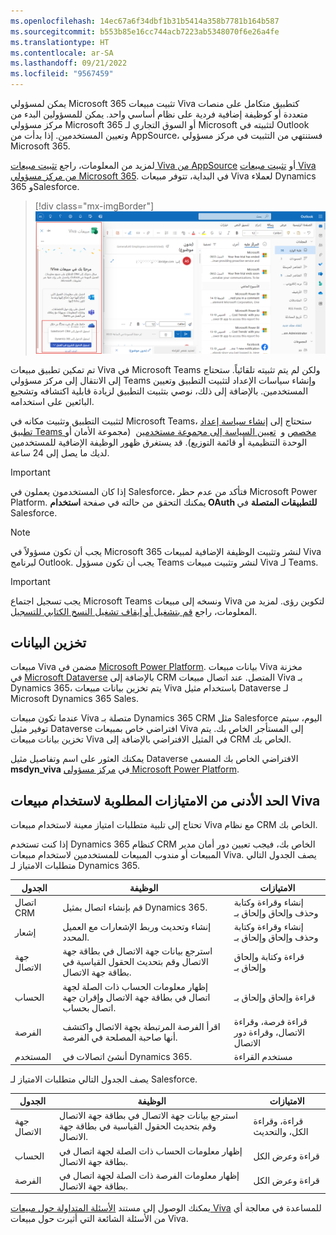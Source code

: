 ```yaml
---
ms.openlocfilehash: 14ec67a6f34dbf1b31b5414a358b7781b164b587
ms.sourcegitcommit: b553b85e16cc744acb7223ab5348070f6e26a4fe
ms.translationtype: HT
ms.contentlocale: ar-SA
ms.lasthandoff: 09/21/2022
ms.locfileid: "9567459"
---
```

يمكن لمسؤولي Microsoft 365 تثبيت مبيعات Viva كتطبيق متكامل على منصات متعددة أو كوظيفة إضافية فردية على نظام أساسي واحد. يمكن للمسؤولين البدء من مركز مسؤولي Microsoft 365 أو السوق التجاري لـ Microsoft لتثبيته في Outlook وتعيين المستخدمين. إذا بدأت من AppSource، فستنتهي من التثبيت في مركز مسؤولي Microsoft 365.

لمزيد من المعلومات، راجع [تثبيت مبيعات Viva من AppSource](/viva/sales/install-viva-sales-individual-add-in-appsource/?azure-portal=true) أو [تثبيت مبيعات Viva من مركز مسؤولي Microsoft 365](/viva/sales/install-viva-sales-individual-add-in-admin-center/?azure-portal=true). في البداية، تتوفر مبيعات Viva لعملاء Dynamics 365 وSalesforce.

> [!div class="mx-imgBorder"]
> [![لقطة شاشة للوحة مبيعات Viva في Outlook تعرض خيارات تسجيل الدخول.](../media/viva-login-options.png)](../media/viva-login-options.png#lightbox)

تم تمكين تطبيق مبيعات Viva في Microsoft Teams ولكن لم يتم تثبيته تلقائياً. ستحتاج إلى الانتقال إلى مركز مسؤولي Teams وإنشاء سياسات الإعداد لتثبيت التطبيق وتعيين المستخدمين. بالإضافة إلى ذلك، نوصي بتثبيت التطبيق لزيادة قابلية اكتشافه وتشجيع البائعين على استخدامه.

لتثبيت التطبيق وتثبيت مكانه في Microsoft Teams، ستحتاج إلى [إنشاء سياسة إعداد تطبيق Teams مخصص](/viva/sales/install-pin-viva-sales-teams?azure-portal=true#create-a-custom-teams-app-setup-policy) و 
[تعيين السياسة إلى مجموعة مستخدمين](/viva/sales/install-pin-viva-sales-teams?azure-portal=true#assign-the-custom-teams-app-setup-policy-to-a-user-group)  (مجموعة الأمان أو الوحدة التنظيمية أو قائمة التوزيع). قد يستغرق ظهور الوظيفة الإضافية للمستخدمين لديك ما يصل إلى 24 ساعة.

> [!IMPORTANT]
> إذا كان المستخدمون يعملون في Salesforce، فتأكد من عدم حظر Microsoft Power Platform. يمكنك التحقق من حالته في صفحة **استخدام OAuth للتطبيقات المتصلة** في Salesforce.

> [!NOTE]
> يجب أن تكون مسؤولاً في Microsoft 365 لنشر وتثبيت الوظيفة الإضافية لمبيعات Viva لبرنامج Outlook. يجب أن تكون مسؤول Teams لنشر وتثبيت مبيعات Viva لـ Teams.

> [!IMPORTANT]
> يجب تسجيل اجتماع Microsoft Teams ونسخه إلى مبيعات Viva لتكوين رؤى. لمزيد من المعلومات، راجع [قم بتشغيل أو إيقاف تشغيل النسخ الكتابي للتسجيل](/microsoftteams/cloud-recording?azure-portal=true#turn-on-or-turn-off-recording-transcription).

## <a name="data-storage"></a>تخزين البيانات

مبيعات Viva مضمن في [Microsoft Power Platform](https://powerplatform.microsoft.com/?azure-portal=true). بيانات مبيعات Viva مخزنة في [Microsoft Dataverse](/powerapps/maker/common-data-service/data-platform-intro/?azure-portal=true) بالإضافة إلى CRM المتصل. عند اتصال مبيعات Viva بـ Dynamics 365، يتم تخزين بيانات مبيعات Viva باستخدام مثيل Dataverse لـ Microsoft Dynamics 365 Sales.

عندما تكون مبيعات Viva متصلة بـ Dynamics 365 CRM مثل Salesforce اليوم، سيتم توفير مثيل Dataverse افتراضي خاص بمبيعات Viva إلى المستأجر الخاص بك. يتم تخزين بيانات مبيعات Viva في المثيل الافتراضي بالإضافة إلى CRM الخاص بك.

يمكنك العثور على اسم وتفاصيل مثيل Dataverse الافتراضي الخاص بك المسمى 
**msdyn_viva** في [مركز مسؤولي Microsoft Power Platform](https://admin.powerplatform.microsoft.com/?azure-portal=true).

## <a name="minimum-required-privileges-for-using-viva-sales"></a>الحد الأدنى من الامتيازات المطلوبة لاستخدام مبيعات Viva

تحتاج إلى تلبية متطلبات امتياز معينة لاستخدام مبيعات Viva مع نظام CRM الخاص بك.

إذا كنت تستخدم Dynamics 365 كنظام CRM الخاص بك، فيجب تعيين دور أمان مدير المبيعات أو مندوب المبيعات للمستخدمين لاستخدام مبيعات Viva. يصف الجدول التالي متطلبات الامتياز لـ Dynamics 365.

| الجدول | الوظيفة | الامتيازات |
|-------|---------------|------------|
| اتصال CRM | قم بإنشاء اتصال بمثيل Dynamics 365. | إنشاء وقراءة وكتابة وحذف وإلحاق وإلحاق بـ |
| إشعار | إنشاء وتحديث وربط الإشعارات مع العميل المحدد. | إنشاء وقراءة وكتابة وحذف وإلحاق وإلحاق بـ |
| جهة الاتصال | استرجع بيانات جهة الاتصال في بطاقة جهة الاتصال وقم بتحديث الحقول القياسية في بطاقة جهة الاتصال. | قراءة وكتابة وإلحاق وإلحاق بـ |
| الحساب | إظهار معلومات الحساب ذات الصلة لجهة اتصال في بطاقة جهة الاتصال وإقران جهة اتصال بحساب. | قراءة وإلحاق وإلحاق بـ |
| الفرصة | اقرأ الفرصة المرتبطة بجهة الاتصال واكتشف أنها صاحبة المصلحة في الفرصة. | قراءة فرصة، وقراءة الاتصال، وقراءة دور الاتصال |
| المستخدم | أنشئ اتصالات في Dynamics 365. | مستخدم القراءة |

يصف الجدول التالي متطلبات الامتياز لـ Salesforce.

| الجدول | الوظيفة | الامتيازات |
|-------|---------------|------------|
| جهة الاتصال | استرجع بيانات جهة الاتصال في بطاقة جهة الاتصال وقم بتحديث الحقول القياسية في بطاقة جهة الاتصال. | قراءة، وقراءة الكل، والتحديث |
| الحساب | إظهار معلومات الحساب ذات الصلة لجهة اتصال في بطاقة جهة الاتصال. | قراءة وعرض الكل |
| الفرصة | إظهار معلومات الفرصة ذات الصلة لجهة اتصال في بطاقة جهة الاتصال. | قراءة وعرض الكل |

يمكنك الوصول إلى مستند [الأسئلة المتداولة حول مبيعات Viva](https://support.microsoft.com/topic/viva-sales-faq-dd0b9203-a5d4-44ee-a173-cadc808c828a) للمساعدة في معالجة أي من الأسئلة الشائعة التي أثيرت حول مبيعات Viva.

